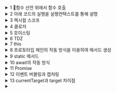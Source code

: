 <details>
  <summary>1 함수 선언 위에서 함수 호출</summary>

  ### 정답
  ```js
  foo();
  bar();

  function foo() {
    console.log('hello foo');
  }
  const bar = function () {
    console.log('hello bar');
  };
  ```
</details>

<details>
  <summary>2 아래 코드의 실행을 실행컨텍스트를 통해 설명</summary>

  ### 정답
  ```js
  var a = 1;
  const b = 10;

  function foo() {
    return 100;
  }
  const bar = () => {
    return 1000;
  };

  class Animal {
    constructor() {
      this.dna = string;
    }
  }

  const obj = {
    zoo: () => {
      return 2;
    }
  };
  ```
</details>

<details>
  <summary>3 렉시컬 스코프</summary>

  ### 정답
  ```
  정적 스코프라고도 불린다
  선언된 위치에서 스코프 체인이 정해지는 것을 의미
  ```
  
</details>

<details>
  <summary>4 클로저</summary>

  ### 정답
  ```
  실행 컨텍스트의 렉시컬 환경 객체를 참조하는 격리된 환경
  함수 실행이 종료되어 콜 스택에서 제거되어도 렉시컬 환경이 다른 함수 내의 변수에 의해 참조되어 메모리에 존재
  다른 변수가 렉시컬 환경을 참조하는 것 불가능하여 외부에서 접근이 불가능
  함수 종료 뒤에도 렉시컬 환경이 메모리에 남아있는 이유는 참조되고 있으므로 가비지 컬렉터가 삭제하지 않기 때문
  ```
</details>

<details>
  <summary>5 호이스팅</summary>

  ### 정답
  ```
  코드 실행 전에 식별자가 먼저 메모리에 등록이 되기 때문에
  마치 코드 최상단으로 변수들이 끌어올려진 것 처럼 보이는 현상
  함수나 클래스 선언문은 값도 평가 단계에서 메모리에 등록
  var 변수는 undefined 값이 할당됨
  let 변수와 상수는 값이 없는 상태로 식별자만 메모리에 등록
  ```
</details>

<details>
  <summary>6 TDZ</summary>

  ### 정답
  ```
  식별자를 통해 값에 접근할 수 없는 영역
  let 변수나 const 상수는 호이스팅때 값이 할당되어 있지 않으므로
  선언문 위에서 변수에 접근하면 reference error가 발생
  ```
</details>

<details>
  <summary>7 this</summary>

  ### 정답
  ```js
  const obj = {
    foo: () => {
      console.log(this);
    },
    zoo: function() {
      console.log(this);
    },
    bar() {
      console.log(this);
    },
    cat() {
      const arr = [1, 2, 3];
      arr.map(item => {
        console.log(this);
      })
    }
  }
  ```
</details>

<details>
  <summary>8 프로토타입 체인의 작동 방식을 이용하여 메서드 생성</summary>

  ### 코드
  ```js
  class Person {
    constructor(name) {
      this.name = name;
    }
  }
  ```
  ### 정답
  ```js
  Person.prototype.run = () => {
    console.log(this.name, 'is running!')
  }
  const p = new Person('kim');
  person.run();
  ```
</details>

<details>
  <summary>9 static 메서드</summary>

  ### 코드
  ```js
  class Person {
    constructor(name) {
      this.name = name;
    }
  }
  ```
  ### 정답
  ```js
  class Person {
    constructor(name) {
      this.name = name;
    }

    static run() {
      console.log('run!');
    }
  }
  ```
</details>

<details>
  <summary>10 await의 작동 방식</summary>

  ### 코드
  ```js
  async function getUser() {
    console.log('this is getUSer');
    
    const res = await fetch('http://localhost:3000');
    const user = await res.json();
    console.log(user);
  }
  ```
  ### 정답
  ```js
  await 전에는 동기적으로 처리
  await 부터는 비동기로 처리되어 마이크로 태스트 큐에서 대기
  ```
</details>

<details>
  <summary>11 Promise</summary>

  ### 코드
  ```js
  ```
  ### 정답
  ```js
  비동기 코드를 작성할 때 콜백 지옥을 피하기 위해서 사용하는 객체
  then, catch 메서드를 사용하여 비동기 코드를 절차적으로 변경하여 콜백 지옥 문제 해결
  비동기 작업이 성공적으로 끝나면 fulfilled 상태: resolve 함수 호출로 발생
  문제가 생기면 rejected 상태: resolve 함수 호출로 발생
  ```
</details>

<details>
  <summary>12 이벤트 버블링과 캡처링</summary>

  ### 코드
  ```js
  ```
  ### 정답
  ```js
  버블링: 이벤트 핸들러가 등록된 태그에서 이벤트가 발생한 경우 돔 트리 상위 레벨로
  이벤트가 전파되는 것
  캡처링: 
  ```
</details>

<details>
  <summary>13 currentTarget과 target 차이점</summary>

  ### 코드
  ```jsx
  function handler(e) {
    console.log(e.currentTarget);
    console.log(e.target);
  }

  <div onClick={handler}>
    <div></div>
  </div>
  ```
  ### 정답
  ```js
  currentTarget: 현재 이벤트 핸들러가 등록되어있는 태그를 참조
  target: 이벤트가 발생한 태그를 참조
  ```
</details>

<details>
  <summary></summary>

  ### 코드
  ```js
  ```
  ### 정답
  ```js
  ```
</details>
